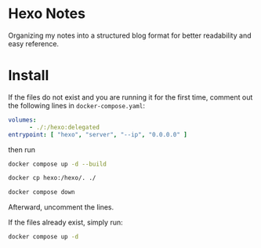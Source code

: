 # Hexo Notes

Organizing my notes into a structured blog format for better readability and easy reference.

# Install

If the files do not exist and you are running it for the first time, comment out the following lines in `docker-compose.yaml`:
```yaml
volumes:
      - ./:/hexo:delegated
entrypoint: [ "hexo", "server", "--ip", "0.0.0.0" ]
```
then run 
```bash
docker compose up -d --build

docker cp hexo:/hexo/. ./

docker compose down
```
Afterward, uncomment the lines.

If the files already exist, simply run:
```bash
docker compose up -d
```

